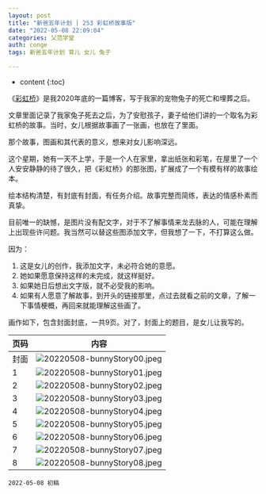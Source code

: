 ```yaml
---
layout: post
title: "新爸五年计划 | 253 彩虹桥故事版"
date: "2022-05-08 22:09:04"
categories: 父范学堂
auth: conge
tags: 新爸五年计划 育儿 女儿 兔子

---
```

* content
{:toc}

《[彩虹桥](/2020/11/27/NewDaddy-rainbow-bridge/)》是我2020年底的一篇博客，写于我家的宠物兔子的死亡和埋葬之后。

文章里面记录了我家兔子死去之后，为了安慰孩子，妻子给他们讲的一个取名为彩虹桥的故事。当时，女儿根据故事画了一张画，也放在了里面。

那个故事，图画和其代表的意义，想来对女儿影响深远。

这个星期，她有一天不上学，于是一个人在家里，拿出纸张和彩笔，在屋里了一个人安安静静的待了很久，把《彩虹桥》的那张图，扩展成了一个有模有样的故事绘本。





绘本结构清楚，有封底有封面，有任务介绍。故事完整而简练，表达的情感朴素而真挚。

目前唯一的缺憾，是图片没有配文字，对于不了解事情来龙去脉的人，可能在理解上出现些许问题。我当然可以替这些图添加文字，但我想了一下，不打算这么做。

因为：

1. 这是女儿的创作，我添加文字，未必符合她的意愿。
2. 她如果愿意保持这样的未完成，就这样挺好。
3. 如果她日后想出文字版，就不必受我的影响。
4. 如果有人愿意了解故事，到开头的链接那里，点过去就看之前的文章，了解一下事情梗概，再回来就能理解这些画了。

画作如下，包含封面封底，一共9页。对了，封面上的题目，是女儿让我写的。

|页码|内容|
|----|----|
|封面|![20220508-bunnyStory00.jpeg](https://s2.loli.net/2022/05/09/qsvNmgKw1tixjap.jpg) |
|1 |![20220508-bunnyStory01.jpeg](https://s2.loli.net/2022/05/09/WNruSxz6Gvpacdb.jpg)|
|2 |![20220508-bunnyStory02.jpeg](https://s2.loli.net/2022/05/09/PHkroGUs7ihypJ6.jpg) |
|3 |![20220508-bunnyStory03.jpeg](https://s2.loli.net/2022/05/09/Okqhf5XFtKaBuU7.jpg) |
|4 |![20220508-bunnyStory04.jpeg](https://s2.loli.net/2022/05/09/LaK5BjD6nc9btTk.jpg) |
|5 |![20220508-bunnyStory05.jpeg](https://s2.loli.net/2022/05/09/j4W9KH1ixbIonz6.jpg) |
|6 |![20220508-bunnyStory06.jpeg](https://s2.loli.net/2022/05/09/vXwUhq3iAL4jCBI.jpg) |
|7 |![20220508-bunnyStory07.jpeg](https://s2.loli.net/2022/05/09/A6TrOXnjGgKCvIy.jpg) |
|8 |![20220508-bunnyStory08.jpeg](https://s2.loli.net/2022/05/09/ozYV6slJWLpDiSQ.jpg) |


```
2022-05-08 初稿
```
